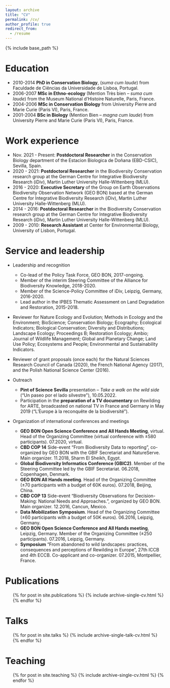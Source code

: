 ```yaml
---
layout: archive
title: "CV"
permalink: /cv/
author_profile: true
redirect_from:
  - /resume
---
```


{% include base_path %}

Education
======
* 2010-2014 **PhD in Conservation Biology**, (<i>suma cum laude</i>) from Faculdade de Ciências da Universidade de Lisboa, Portugal.
* 2006-2007 **MSc in Ethno-ecology** (Mention Très bien – <i>suma cum laude</i>) from the Museum National d’Histoire Naturelle, Paris, France.
* 2004-2006 **MSc in Conservation Biology** from University Pierre and Marie Curie (Paris VI), Paris, France.
* 2001-2004 **BSc in Biology** (Mention Bien – <i>magna cum laude</i>) from University Pierre and Marie Curie (Paris VI), Paris, France.
 
Work experience
======
* Nov. 2021 - Present: **Postdoctoral Researcher** in the Conservation Biology department of the Estacion Biologica de Doñana (EBD-CSIC), Sevilla, Spain.
* 2020 - 2021: **Postdoctoral Researcher** in the Biodiversity Conservation research group at the German Centre for Integrative Biodiversity Research (iDiv), Martin Luther University Halle-Wittenberg (MLU).
* 2016 - 2020: **Executive Secretary** of the Group on Earth Observations Biodiversity Observation Network (GEO BON) based at the German Centre for Integrative Biodiversity Research (iDiv), Martin Luther University Halle-Wittenberg (MLU).
* 2014 - 2016: **Postdoctoral Researcher** in the Biodiversity Conservation research group at the German Centre for Integrative Biodiversity Research (iDiv), Martin Luther University Halle-Wittenberg (MLU).
* 2009 - 2010: **Research Assistant** at Center for Environmental Biology, University of Lisbon, Portugal.
  
Service and leadership
======
* Leadership and recognition
  * Co-lead of the Policy Task Force, GEO BON, 2017-ongoing.
  * Member of the interim Steering Committee of the Alliance for Biodiversity Knowledge, 2018-2020.
  * Member of the Science-Policy Committee of iDiv, Leipzig, Germany, 2016-2020.
  * Lead author in the IPBES Thematic Assessment on Land Degradation and Restoration, 2015-2018.
  
* Reviewer for Nature Ecology and Evolution; Methods in Ecology and the Environment; BioScience; Conservation Biology; Ecography; Ecological Indicators; Biological Conservation; Diversity and Distributions; Landscape Ecology; Proceedings B; Restoration Ecology; Ambio; Journal of Wildlife Management; Global and Planetary Change; Land Use Policy; Ecosystems and People; Environmental and Sustainability Indicators.

* Reviewer of grant proposals (once each) for the Natural Sciences Research Council of Canada (2020), the French National Agency (2017), and the Polish National Science Center (2016).

* Outreach
  * **Pint of Science Sevilla** presentation – <i>Take a walk on the wild side</i> (“Un paseo por el lado silvestre"), 10.05.2022.
  * Participation in the **preparation of a TV documentary** on Rewilding for ARTE, broadcasted on national TV in France and Germany in May 2019 (“L’Europe à la reconquête de la biodiversité”).

* Organization of international conferences and meetings
  * **GEO BON Open Science Conference and All Hands Meeting**, virtual. Head of the Organizing Committee (virtual conference with ±580 participants). 07.2020, virtual.
  * **CBD COP 14** Side-event “From Biodiversity Data to reporting”, co-organized by GEO BON with the GBIF Secretariat and NatureServe. Main organizer. 11.2018, Sharm El Sheikh, Egypt.
  * **Global Biodiversity Informatics Conference (GBIC2)**. Member of the Steering Committee led by the GBIF Secretariat. 06.2018, Copenhagen, Denmark.
  * **GEO BON All Hands meeting**. Head of the Organizing Committee (±70 participants with a budget of 60K euros). 07.2018, Beijing, China.
  * **CBD COP 13** Side-event “Biodiversity Observations for Decision-Making: National Needs and Approaches.”, organized by GEO BON. Main organizer. 12.2016, Cancun, Mexico.
  * **Data Mobilization Symposium**. Head of the Organizing Committee (±60 participants with a budget of 50K euros). 06.2016, Leipzig, Germany.
  * **GEO BON Open Science Conference and All Hands meeting**, Leipzig, Germany. Member of the Organizing Committee (±250 participants). 07.2016, Leipzig, Germany.
  * **Symposium** “From abandoned to wild landscapes: practices, consequences and perceptions of Rewilding in Europe”, 27th ICCB and 4th ECCB. Co-applicant and co-organizer. 07.2015, Montpellier, France.

Publications
======
  <ul>{% for post in site.publications %}
    {% include archive-single-cv.html %}
  {% endfor %}</ul>
  
Talks
======
  <ul>{% for post in site.talks %}
    {% include archive-single-talk-cv.html %}
  {% endfor %}</ul>
  
Teaching
======
  <ul>{% for post in site.teaching %}
    {% include archive-single-cv.html %}
  {% endfor %}</ul>
  

